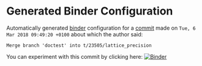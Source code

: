 # Generated Binder Configuration

Automatically generated [binder](https://mybinder.org) configuration for a [commit](https://github.com/saraedum/sage/commit/ea69209b9c70913a7d105a301b51b6fc5cb229d0) made on `Tue, 6 Mar 2018 09:49:20 +0100` about which the author said:
```
Merge branch 'doctest' into t/23505/lattice_precision
```
You can experiment with this commit by clicking here:
[![Binder](https://mybinder.org/badge.svg)](https://mybinder.org/v2/gh/saraedum/sage-binder-env/t-23505-lattice-precision?filepath=review.ipynb)
